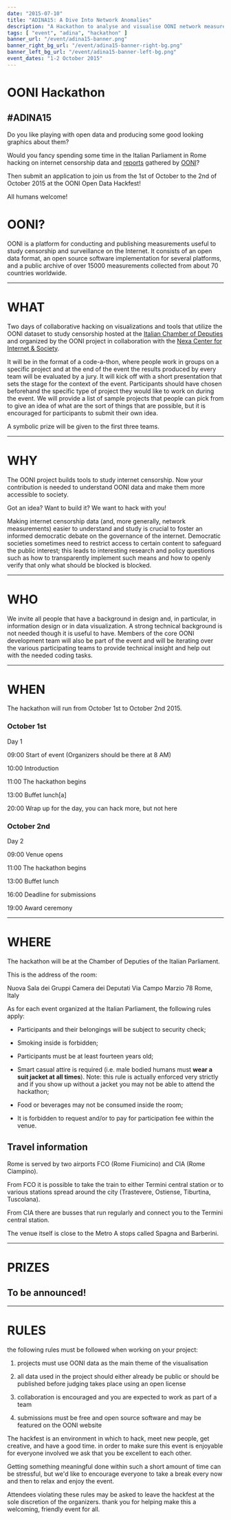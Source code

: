 ```yaml
---
date: "2015-07-10"
title: "ADINA15: A Dive Into Network Anomalies"
description: "A Hackathon to analyse and visualise OONI network measurements"
tags: [ "event", "adina", "hackathon" ]
banner_url: "/event/adina15-banner.png"
banner_right_bg_url: "/event/adina15-banner-right-bg.png"
banner_left_bg_url: "/event/adina15-banner-left-bg.png"
event_dates: "1-2 October 2015"
---
```


# OONI Hackathon
## #ADINA15

Do you like playing with open data and producing some good looking graphics
about them? 

Would you fancy spending some time in the Italian Parliament in Rome hacking on
internet censorship data and [reports](http://api.ooni.io/) gathered by
[OONI](https://ooni.torproject.org/)? 

Then submit an application to join us from the 1st of October
to the 2nd of October 2015 at the OONI Open Data Hackfest!

All humans welcome!

# OONI?

OONI is a platform for conducting and publishing measurements useful to study
censorship and surveillance on the Internet. It consists of an open data
format, an open source software implementation for several platforms, and a
public archive of over 15000 measurements collected from about 70 countries
worldwide.

---

# WHAT

Two days of collaborative hacking on visualizations and tools that utilize the
OONI dataset to study censorship hosted at the [Italian Chamber of Deputies](http://www.camera.it) and
organized by the OONI project in collaboration with the [Nexa Center for
Internet & Society](http://nexa.polito.it/).


It will be in the format of a code-a-thon, where people work in groups on a
specific project and at the end of the event the results produced by every team
will be evaluated by a jury. It will kick off with a short presentation that
sets the stage for the context of the event. Participants should have chosen
beforehand the specific type of project they would like to work on during the
event. We will provide a list of sample projects that people can pick from
to give an idea of what are the sort of things that are possible, but it is
encouraged for participants to submit their own idea.


A symbolic prize will be given to the first three teams.


---

# WHY

The OONI project builds tools to study internet censorship. Now your
contribution is needed to understand OONI data and make them more accessible to
society.


Got an idea? Want to build it? We want to hack with you!

Making internet censorship data (and, more generally, network measurements)
easier to understand and study is crucial to foster an informed democratic
debate on the governance of the internet. Democratic societies sometimes need
to restrict access to certain content to safeguard the public interest; this
leads to interesting research and policy questions such as how to transparently
implement such means and how to openly verify that only what should be blocked
is blocked.

---

# WHO

We invite all people that have a background in design and, in particular, in
information design or in data visualization. A strong technical background is not
needed though it is useful to have. Members of the core OONI development team
will also be part of the event and will be iterating over the various
participating teams to provide technical insight and help out with the needed
coding tasks.

---

# WHEN

The hackathon will run from October 1st to October 2nd 2015.


### October 1st
Day 1

09:00 Start of event (Organizers should be there at 8 AM)

10:00 Introduction

11:00 The hackathon begins

13:00 Buffet lunch[a]

20:00 Wrap up for the day, you can hack more, but not here


### October 2nd
Day 2

09:00 Venue opens

11:00 The hackathon begins

13:00 Buffet lunch

16:00 Deadline for submissions

19:00 Award ceremony

---

# WHERE

The hackathon will be at the Chamber of Deputies of the Italian Parliament.


This is the address of the room:


Nuova Sala dei Gruppi Camera dei Deputati
Via Campo Marzio 78
Rome, Italy


As for each event organized at the Italian Parliament, the following rules apply:

* Participants and their belongings will be subject to security check;
* Smoking inside is forbidden;
* Participants must be at least fourteen years old;
* Smart casual attire is required (i.e. male bodied humans must **wear a suit
  jacket at all times**).
  Note: this rule is actually enforced very strictly and if you show up without
  a jacket you may not be able to attend the hackathon;

* Food or beverages may not be consumed inside the room;
* It is forbidden to request and/or to pay for participation fee within the venue.


## Travel information

Rome is served by two airports FCO (Rome Fiumicino) and CIA (Rome Ciampino).

From FCO it is possible to take the train to either Termini central station or
to various stations spread around the city (Trastevere, Ostiense, Tiburtina,
Tuscolana).

From CIA there are busses that run regularly and connect you to the Termini
central station.

The venue itself is close to the Metro A stops called Spagna and Barberini.

---

# PRIZES

## To be announced!

---

# RULES

the following rules must be followed when working on your project:


1. projects must use OONI data as the main theme of the visualisation

2. all data used in the project should either already be public or should be
published before judging takes place using an open license

3. collaboration is encouraged and you are expected to work as part of a team

4. submissions must be free and open source software and may be featured on the
OONI website


The hackfest is an environment in which to hack, meet new people, get creative,
and have a good time. in order to make sure this event is enjoyable for
everyone involved we ask that you be excellent to each other.


Getting something meaningful done within such a short amount of time can be
stressful, but we'd like to encourage everyone to take a break every now and
then to relax and enjoy the event.


Attendees violating these rules may be asked to leave the hackfest at the sole
discretion of the organizers. thank you for helping make this a welcoming,
friendly event for all.
